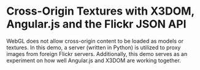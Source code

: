 Cross-Origin Textures with X3DOM, Angular.js and the Flickr JSON API
====================================================================

WebGL does not allow cross-origin content to be loaded as models or textures. In this demo, a server (written in Python) is utilized to proxy images from foreign Flickr servers. Additionally, this demo serves as an experiment on how well Angular.js and X3DOM are working together. 